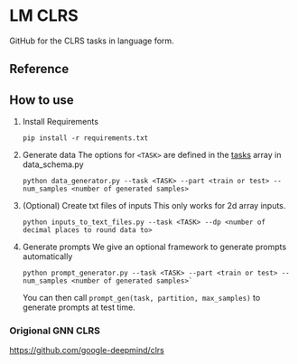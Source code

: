 # LM CLRS
GitHub for the CLRS tasks in language form.

## Reference

## How to use
1. Install Requirements
    ```SHELL
    pip install -r requirements.txt
    ```

2. Generate data
   The options for `<TASK>` are defined in the [tasks](https://github.com/mcleish7/CLRS4LM/blob/main/data_schema.py#L33) array in data_schema.py
    ```SHELL
    python data_generator.py --task <TASK> --part <train or test> --num_samples <number of generated samples>
    ```

4. (Optional) Create txt files of inputs
    This only works for 2d array inputs.
    ```SHELL
    python inputs_to_text_files.py --task <TASK> --dp <number of decimal places to round data to>
    ```

5. Generate prompts
    We give an optional framework to generate prompts automatically
    ```SHELL
    python prompt_generator.py --task <TASK> --part <train or test> --num_samples <number of generated samples>`
    ```

    You can then call `prompt_gen(task, partition, max_samples)` to generate prompts at test time.

### Origional GNN CLRS
https://github.com/google-deepmind/clrs
